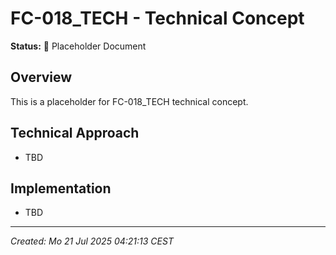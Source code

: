 # FC-018_TECH - Technical Concept

**Status:** 🚧 Placeholder Document

## Overview
This is a placeholder for FC-018_TECH technical concept.

## Technical Approach
- TBD

## Implementation
- TBD

---
*Created: Mo 21 Jul 2025 04:21:13 CEST*
